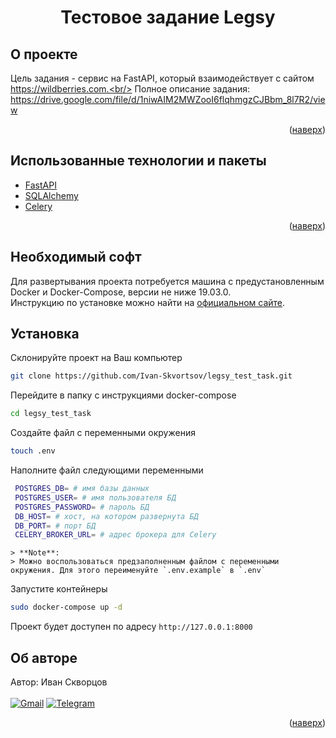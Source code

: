 <div id="top"></div>
<div align="center">
<h1>Тестовое задание Legsy</h1>
</div>

## О проекте
Цель задания - сервис на FastAPI, который взаимодействует с сайтом https://wildberries.com.<br/>
Полное описание задания: https://drive.google.com/file/d/1niwAIM2MWZooI6flqhmgzCJBbm_8l7R2/view

<p align="right">(<a href="#top">наверх</a>)</p>

## Использованные технологии и пакеты
* [FastAPI](https://fastapi.tiangolo.com/)
* [SQLAlchemy](https://www.sqlalchemy.org/)
* [Celery](https://docs.celeryq.dev/en/stable/)

<p align="right">(<a href="#top">наверх</a>)</p>

## Необходимый софт
Для развертывания проекта потребуется машина с предустановленным Docker и Docker-Compose, версии не ниже 19.03.0.<br/>
Инструкцию по установке можно найти на <a href="https://docs.docker.com/">официальном сайте</a>.

## Установка
Склонируйте проект на Ваш компьютер
   ```sh
   git clone https://github.com/Ivan-Skvortsov/legsy_test_task.git
   ```
Перейдите в папку с инструкциями docker-compose
   ```sh
   cd legsy_test_task
   ```
Создайте файл с переменными окружения
   ```sh
   touch .env
   ```
Наполните файл следующими переменными
   ```sh
    POSTGRES_DB= # имя базы данных 
    POSTGRES_USER= # имя пользователя БД
    POSTGRES_PASSWORD= # пароль БД
    DB_HOST= # хост, на котором развернута БД
    DB_PORT= # порт БД
    CELERY_BROKER_URL= # адрес брокера для Celery
   ```
    > **Note**:
    > Можно воспользоваться предзаполненным файлом с переменными окружения. Для этого переименуйте `.env.example` в `.env`
    
Запустите контейнеры
   ```sh
   sudo docker-compose up -d
   ```
Проект будет доступен по адресу `http://127.0.0.1:8000`


## Об авторе
Автор: Иван Скворцов<br/><br />
[![Gmail](https://img.shields.io/badge/Gmail-D14836?style=for-the-badge&logo=gmail&logoColor=white)](mailto:pprofcheg@gmail.com)
[![Telegram](https://img.shields.io/badge/Telegram-2CA5E0?style=for-the-badge&logo=telegram&logoColor=white)](https://t.me/Profcheg)
<p align="right">(<a href="#top">наверх</a>)</p>
